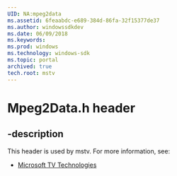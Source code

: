 ```yaml
---
UID: NA:mpeg2data
ms.assetid: 6feaabdc-e689-384d-86fa-32f15377de37
ms.author: windowssdkdev
ms.date: 06/09/2018
ms.keywords: 
ms.prod: windows
ms.technology: windows-sdk
ms.topic: portal
archived: true
tech.root: mstv
---
```


# Mpeg2Data.h header


## -description


This header is used by mstv. For more information, see:

- [Microsoft TV Technologies](../_mstv/index.md)